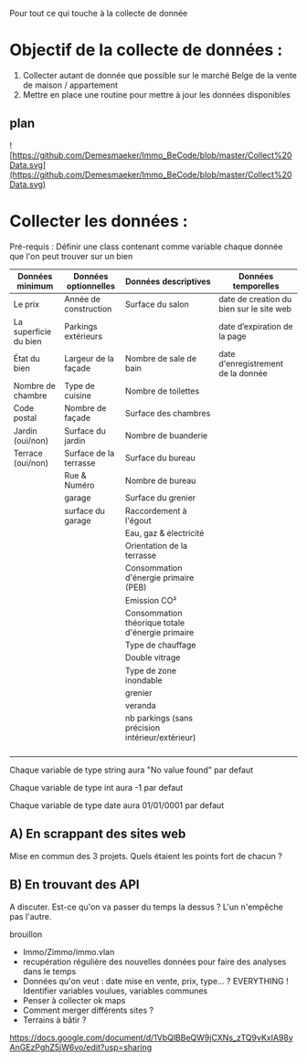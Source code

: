 
Pour tout ce qui touche à la collecte de donnée

# Objectif de la collecte de données : 

  1) Collecter autant de donnée que possible sur le marché Belge de la vente de maison / appartement
  2) Mettre en place une routine pour mettre à jour les données disponibles





## plan

![https://github.com/Demesmaeker/Immo_BeCode/blob/master/Collect%20Data.svg](https://github.com/Demesmaeker/Immo_BeCode/blob/master/Collect%20Data.svg)


# Collecter les données :

Pré-requis : Définir une class contenant comme variable chaque donnée que l'on peut trouver sur un bien

| Données minimum  | Données optionnelles | Données descriptives | Données temporelles |
| ------------- | ------------- |------------- |------------- |
| Le prix  | Année de construction |  Surface du salon | date de creation du bien sur le site web
| La superficie du bien  | Parkings extérieurs  |   |date d’expiration de la page
| État du bien | Largeur de la façade | Nombre de sale de bain  | date d'enregistrement de la donnée
| Nombre de chambre | Type de cuisine |  Nombre de toilettes |
| Code postal | Nombre de façade | Surface des chambres   |
| Jardin (oui/non) | Surface du jardin  |  Nombre de buanderie |
| Terrace (oui/non) | Surface de la terrasse | Surface du bureau  |
|  | Rue & Numéro | Nombre de bureau  |
|  | garage | Surface du grenier  |
|  | surface du garage  | Raccordement à l'égout  |
|  |  | Eau, gaz & électricité |
|  |  |  Orientation de la terrasse |
|  |  | Consommation d'énergie primaire (PEB)  |
|  |  | Emission CO²  |
|  |  | Consommation théorique totale d'énergie primaire  |
|  |  | Type de chauffage  |
|  |  | Double vitrage  |
|  |  | Type de zone inondable	  |
|  |  |  grenier |
|  |  | veranda  |
|  |  | nb parkings (sans précision intérieur/extérieur)  |
|  |  |   |
|  |  |   |
|  |  |   |
|  |  |   |

Chaque variable de type string aura "No value found" par defaut

Chaque variable de type int aura -1 par defaut

Chaque variable de type date aura 01/01/0001 par defaut

## A) En scrappant des sites web

Mise en commun des 3 projets. Quels étaient les points fort de chacun ?

## B) En trouvant des API

A discuter. Est-ce qu'on va passer du temps la dessus ?
L'un n'empêche pas l'autre.

brouillon 

  - Immo/Zimmo/immo.vlan
  - recupération régulière des nouvelles données pour faire des analyses dans le temps
  - Données qu'on veut : date mise en vente, prix, type... ? EVERYTHING ! Identifier variables voulues, variables communes
  - Penser à collecter ok maps
  - Comment merger différents sites ?
  - Terrains à bâtir ?
  
 https://docs.google.com/document/d/1VbQlBBeQW9jCXNs_zTQ9vKxIA98yAnGEzPghZ5jW6vo/edit?usp=sharing
